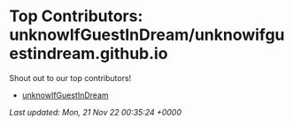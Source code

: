# Top Contributors: unknowIfGuestInDream/unknowifguestindream.github.io
Shout out to our top contributors!

- [unknowIfGuestInDream](https://github.com/unknowIfGuestInDream)


_Last updated: Mon, 21 Nov 22 00:35:24 +0000_